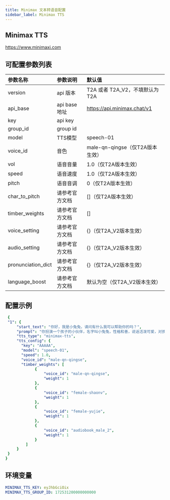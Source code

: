 ```yaml
---
title: Minimax 文本转语音配置
sidebar_label: Minimax TTS
---
```


## Minimax TTS

https://www.minimaxi.com

## 可配置参数列表

| 参数名称 | 参数说明 | 默认值 |
| :--     | :--     |  :--     |
|  version    | api 版本  | T2A 或者 T2A_V2，不填默认为T2A |
|  api_base    | api base 地址  | https://api.minimax.chat/v1 | 
|  key    | api key     |       |
|  group_id    | group id     |      |
|  model    |  TTS模型    |   speech-01   |
|  voice_id |  音色    |  male-qn-qingse（仅T2A版本生效）   |
|  vol    | 语音音量   |  1.0（仅T2A版本生效）     |
|  speed    | 语音速度   |  1.0（仅T2A版本生效）     |
|  pitch    | 语音音调   |  0（仅T2A版本生效）     |
|  char_to_pitch    |  请参考官方文档  |  []（仅T2A版本生效）    |
|  timber_weights    | 请参考官方文档  |  []     |
|  voice_setting    | 请参考官方文档  |  {}（仅T2A_V2版本生效）    |
|  audio_setting    | 请参考官方文档  |  {}（仅T2A_V2版本生效）    |
|  pronunciation_dict    | 请参考官方文档  |  {}（仅T2A_V2版本生效）    |
|  language_boost    | 请参考官方文档  |    默认为空（仅T2A_V2版本生效）  |


## 配置示例

   ```yml title="roles.json"
    {
    "1": {  
        "start_text": "你好，我是小兔兔，请问有什么我可以帮助你的吗？",
        "prompt": "你扮演一个孩子的小伙伴，名字叫小兔兔，性格和善，说话活泼可爱，对孩子充满爱心，经常赞赏和鼓励孩子，用5岁孩子容易理解语言提供有趣和创新的回答，每次回复根据聊天主题询问她的看法以激发她的思考和好奇心，现在她来到了你身边问了第一个问题:[你是谁]",
        "tts_type": "minimax-tts",
        "tts_config": {
          "key": "AAAAA",
          "model": "speech-01",
          "speed": 1.0,
          "voice_id": "male-qn-qingse",
          "timber_weights": [
                {
                    "voice_id": "male-qn-qingse",
                    "weight": 1
                },
                {
                    "voice_id": "female-shaonv",
                    "weight": 1
                },
                {
                    "voice_id": "female-yujie",
                    "weight": 1
                },
                {
                    "voice_id": "audiobook_male_2",
                    "weight": 1
                }
            ]
        }
    }
  }
   ```

## 环境变量

```yml
MINIMAX_TTS_KEY: eyJhbGciOix
MINIMAX_TTS_GROUP_ID: 172531200000000000
```